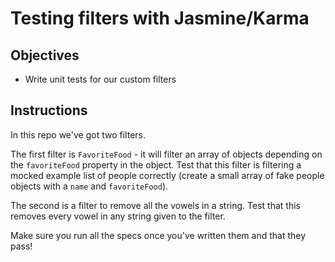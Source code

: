 # Testing filters with Jasmine/Karma

## Objectives

- Write unit tests for our custom filters

## Instructions

In this repo we've got two filters.

The first filter is `FavoriteFood` - it will filter an array of objects depending on the `favoriteFood` property in the object. Test that this filter is filtering a mocked example list of people correctly (create a small array of fake people objects with a `name` and `favoriteFood`).

The second is a filter to remove all the vowels in a string. Test that this removes every vowel in any string given to the filter.

Make sure you run all the specs once you've written them and that they pass!
